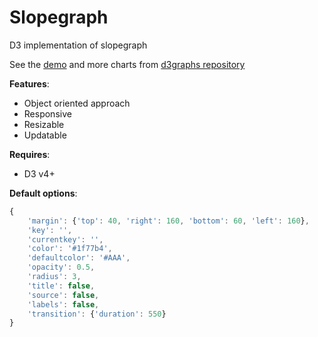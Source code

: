 # Slopegraph

D3 implementation of slopegraph

See the [demo](http://bl.ocks.org/Saigesp/ae534a5cedfa284086717f1814bafe81) and more charts from [d3graphs repository](https://github.com/Saigesp/d3graphs)

**Features**:
- Object oriented approach
- Responsive
- Resizable
- Updatable

**Requires**:
- D3 v4+

**Default options**:
```javascript
{
    'margin': {'top': 40, 'right': 160, 'bottom': 60, 'left': 160},
    'key': '',
    'currentkey': '',
    'color': '#1f77b4',
    'defaultcolor': '#AAA',
    'opacity': 0.5,
    'radius': 3,
    'title': false,
    'source': false,
    'labels': false,
    'transition': {'duration': 550}
}
```
